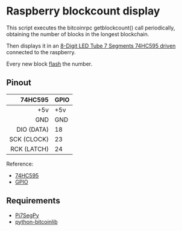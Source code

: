 # Raspberry blockcount display

This script executes the bitcoinrpc getblockcount() call periodically, obtaining the number of blocks in the longest blockchain. 

Then displays it in an [8-Digit LED Tube 7 Segments 74HC595 driven](https://www.amazon.it/ILS-RobotDyn-8-Digit-Display-Segment/dp/B0768B7Q1F) connected to the raspberry.

Every new block [flash](https://youtu.be/ye30J9S7PQI) the number.

## Pinout

| 74HC595     | GPIO |
|------------:|:-----|
| +5v         | +5v  |
| GND         | GND  |
| DIO (DATA)  | 18   |
| SCK (CLOCK) | 23   |
| RCK (LATCH) | 24   |

Reference:

- [74HC595](http://domoticx.com/arduino-display-module-8x7-segmenten-75hc595/)
- [GPIO](https://www.raspberrypi.org/documentation/usage/gpio/)

## Requirements
- [Pi7SegPy](https://pypi.org/project/Pi7SegPy/)
- [python-bitcoinlib](https://github.com/petertodd/python-bitcoinlib)


